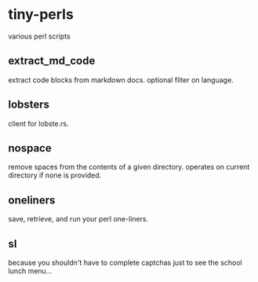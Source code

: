 # tiny-perls
various perl scripts

## extract_md_code
extract code blocks from markdown docs. optional filter on language.

## lobsters
client for lobste.rs.

## nospace
remove spaces from the contents of a given directory. 
operates on current directory if none is provided.

## oneliners
save, retrieve, and run your perl one-liners.

## sl
because you shouldn't have to complete captchas just to
see the school lunch menu...